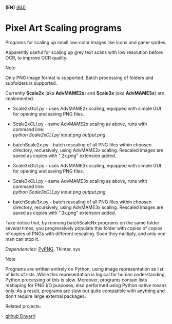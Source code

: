 **(EN)** [(RU)](README.RU.md)

# Pixel Art Scaling programs

Programs for scaling up small low-color images like icons and game sprites.

Apparently useful for scaling up grey text scans with low resolution before OCR, to improve OCR quality.

> [!NOTE]
> Only PNG image format is supported. Batch processing of folders and subfolders is supported.

Currently **Scale2x** (aka **AdvMAME2x**) and **Scale3x** (aka **AdvMAME3x**) are implemented.

- Scale2xGUI.py - uses AdvMAME2x scaling, equipped with simple GUI for opening and saving PNG files.
- Scale2xCLI.py - same AdvMAME2x scaling as above, runs with command line:  
        *python Scale2xCLI.py input.png output.png*
- batchScale2x.py - batch rescaling of all PNG files within choosen directory, recursively, using AdvMAME2x scaling. Rescaled images are saved as copies with ".2x.png" extension added.

- Scale3xGUI.py - uses AdvMAME3x scaling, equipped with simple GUI for opening and saving PNG files.
- Scale3xCLI.py - same AdvMAME3x scaling as above, runs with command line:  
        *python Scale3xCLI.py input.png output.png*
- batchScale3x.py - batch rescaling of all PNG files within choosen directory, recursively, using AdvMAME3x scaling. Rescaled images are saved as copies with ".3x.png" extension added.

Take notice that, by runnung batchScaleNx programs on the same folder several times, you progressively populate this folder with copies of copies of copies of PNGs with different rescaling. Soon they multiply, and only one man can stop it.


*Dependencies:* [PyPNG](https://gitlab.com/drj11/pypng), Tkinter, sys

> [!NOTE]
> Programs are written entirely on Python, using image representation as list of lists of lists.
> While this representation is logical for human understanding, Python processing of this is slow.
> Moreover, programs contain lists reshaping for PNG I/O purposes, also performed using Python native means only.
> As a result, programs are slow but quite compatible with anything and don't require large external packages.

Related projects:

[github Dnyarri](https://github.com/Dnyarri)
